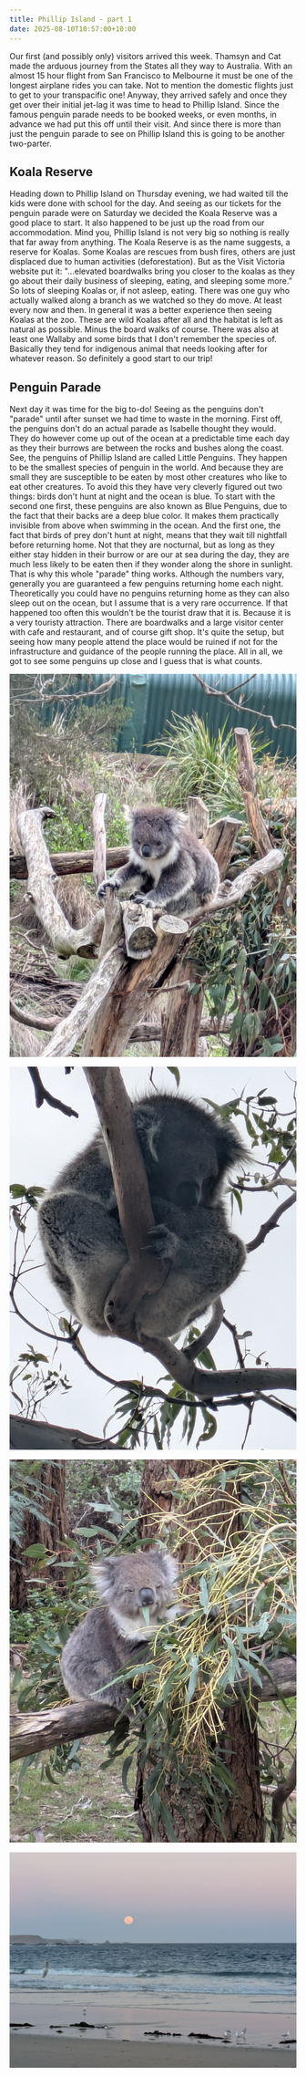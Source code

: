 ```yaml
---
title: Phillip Island - part 1
date: 2025-08-10T10:57:00+10:00
---
```

Our first (and possibly only) visitors arrived this week. Thamsyn and Cat made the arduous journey from the States all they way to Australia. With an almost 15 hour flight from San Francisco to Melbourne it must be one of the longest airplane rides you can take. Not to mention the domestic flights just to get to your transpacific one! Anyway, they arrived safely and once they get over their initial jet-lag it was time to head to Phillip Island. Since the famous penguin parade needs to be booked weeks, or even months, in advance we had put this off until their visit. And since there is more than just the penguin parade to see on Phillip Island this is going to be another two-parter.

## Koala Reserve 

Heading down to Phillip Island on Thursday evening, we had waited till the kids were done with school for the day. And seeing as our tickets for the penguin parade were on Saturday we decided the Koala Reserve was a good place to start. It also happened to be just up the road from our accommodation. Mind you, Phillip Island is not very big so nothing is really that far away from anything. The Koala Reserve is as the name suggests, a reserve for Koalas. Some Koalas are rescues from bush fires, others are just displaced due to human activities (deforestation). But as the Visit Victoria website put it: "...elevated boardwalks bring you closer to the koalas as they go about their daily business of sleeping, eating, and sleeping some more.” So lots of sleeping Koalas or, if not asleep, eating. There was one guy who actually walked along a branch as we watched so they do move. At least every now and then. In general it was a better experience then seeing Koalas at the zoo. These are wild Koalas after all and the habitat is left as natural as possible. Minus the board walks of course. There was also at least one Wallaby and some birds that I don't remember the species of. Basically they tend for indigenous animal that needs looking after for whatever reason. So definitely a good start to our trip!

## Penguin Parade 

Next day it was time for the big to-do! Seeing as the penguins don't "parade" until after sunset we had time to waste in the morning. First off, the penguins don't do an actual parade as Isabelle thought they would. They do however come up out of the ocean at a predictable time each day as they their burrows are between the rocks and bushes along the coast. See, the penguins of Phillip Island are called Little Penguins. They happen to be the smallest species of penguin in the world. And because they are small they are susceptible to be eaten by most other creatures who like to eat other creatures. To avoid this they have very cleverly figured out two things: birds don't hunt at night and the ocean is blue. To start with the second one first, these penguins are also known as Blue Penguins, due to the fact that their backs are a deep blue color. It makes them practically invisible from above when swimming in the ocean. And the first one, the fact that birds of prey don't hunt at night, means that they wait till nightfall before returning home. Not that they are nocturnal, but as long as they either stay hidden in their burrow or are our at sea during the day, they are much less likely to be eaten then if they wonder along the shore in sunlight. That is why this whole "parade" thing works. Although the numbers vary, generally you are guaranteed a few penguins returning home each night. Theoretically you could have no penguins returning home as they can also sleep out on the ocean, but I assume that is a very rare occurrence. If that happened too often this wouldn't be the tourist draw that it is. Because it is a very touristy attraction. There are boardwalks and a large visitor center with cafe and restaurant, and of course gift shop. It's quite the setup, but seeing how many people attend the place would be ruined if not for the infrastructure and guidance of the people running the place. All in all, we got to see some penguins up close and I guess that is what counts.

![](pxl_20250808_013051888.jpg "A koala who is actually awake!")

![](pxl_20250808_013117425.mp.jpg "A koala in its natural state. Asleep...")

![](pxl_20250808_014358385.jpg "An of course a koala who is eating")

![](pxl_20250809_073721194.jpg "Waiting for the penguins to arrive")
